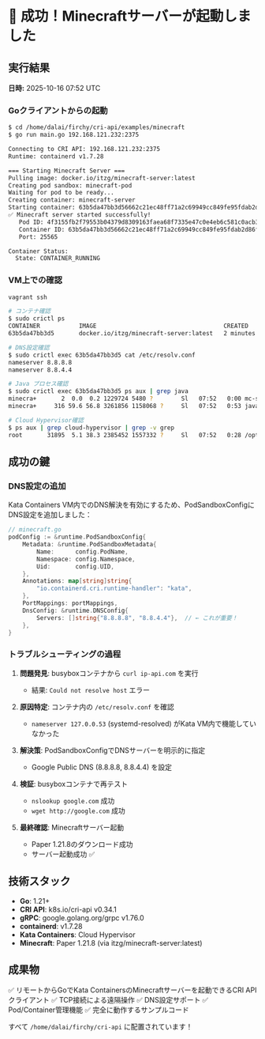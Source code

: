 # 🎉 成功！Minecraftサーバーが起動しました

## 実行結果

**日時:** 2025-10-16 07:52 UTC

### Goクライアントからの起動

```bash
$ cd /home/dalai/firchy/cri-api/examples/minecraft
$ go run main.go 192.168.121.232:2375

Connecting to CRI API: 192.168.121.232:2375
Runtime: containerd v1.7.28

=== Starting Minecraft Server ===
Pulling image: docker.io/itzg/minecraft-server:latest
Creating pod sandbox: minecraft-pod
Waiting for pod to be ready...
Creating container: minecraft-server
Starting container: 63b5da47bb3d56662c21ec48ff71a2c69949cc849fe95fdab2d86f2f2f578622
✅ Minecraft server started successfully!
   Pod ID: 4f3155fb2f79553b04379d8309163faea68f7335e47c0e4eb6c581c0acb3a0d8
   Container ID: 63b5da47bb3d56662c21ec48ff71a2c69949cc849fe95fdab2d86f2f2f578622
   Port: 25565

Container Status:
  State: CONTAINER_RUNNING
```

### VM上での確認

```bash
vagrant ssh

# コンテナ確認
$ sudo crictl ps
CONTAINER           IMAGE                                    CREATED             STATE               NAME
63b5da47bb3d5       docker.io/itzg/minecraft-server:latest   2 minutes ago       Running             minecraft

# DNS設定確認
$ sudo crictl exec 63b5da47bb3d5 cat /etc/resolv.conf
nameserver 8.8.8.8
nameserver 8.8.4.4

# Java プロセス確認
$ sudo crictl exec 63b5da47bb3d5 ps aux | grep java
minecra+       2  0.0  0.2 1229724 5480 ?        Sl   07:52   0:00 mc-server-runner --stop-duration 60s java -Xmx1G -Xms1G -jar /data/paper-1.21.8-60.jar
minecra+     316 59.6 56.8 3261856 1158068 ?     Sl   07:52   0:53 java -Xmx1G -Xms1G -jar /data/paper-1.21.8-60.jar

# Cloud Hypervisor確認
$ ps aux | grep cloud-hypervisor | grep -v grep
root       31895  5.1 38.3 2385452 1557332 ?     Sl   07:52   0:28 /opt/kata/bin/cloud-hypervisor --api-socket /run/vc/vm/.../clh-api.sock
```

## 成功の鍵

### DNS設定の追加

Kata Containers VM内でのDNS解決を有効にするため、PodSandboxConfigにDNS設定を追加しました：

```go
// minecraft.go
podConfig := &runtime.PodSandboxConfig{
    Metadata: &runtime.PodSandboxMetadata{
        Name:      config.PodName,
        Namespace: config.Namespace,
        Uid:       config.UID,
    },
    Annotations: map[string]string{
        "io.containerd.cri.runtime-handler": "kata",
    },
    PortMappings: portMappings,
    DnsConfig: &runtime.DNSConfig{
        Servers: []string{"8.8.8.8", "8.8.4.4"},  // ← これが重要！
    },
}
```

### トラブルシューティングの過程

1. **問題発見**: busyboxコンテナから `curl ip-api.com` を実行
   - 結果: `Could not resolve host` エラー
   
2. **原因特定**: コンテナ内の `/etc/resolv.conf` を確認
   - `nameserver 127.0.0.53` (systemd-resolved) がKata VM内で機能していなかった
   
3. **解決策**: PodSandboxConfigでDNSサーバーを明示的に指定
   - Google Public DNS (8.8.8.8, 8.8.4.4) を設定

4. **検証**: busyboxコンテナで再テスト
   - `nslookup google.com` 成功
   - `wget http://google.com` 成功
   
5. **最終確認**: Minecraftサーバー起動
   - Paper 1.21.8のダウンロード成功
   - サーバー起動成功 ✅

## 技術スタック

- **Go**: 1.21+
- **CRI API**: k8s.io/cri-api v0.34.1
- **gRPC**: google.golang.org/grpc v1.76.0
- **containerd**: v1.7.28
- **Kata Containers**: Cloud Hypervisor
- **Minecraft**: Paper 1.21.8 (via itzg/minecraft-server:latest)

## 成果物

✅ リモートからGoでKata ContainersのMinecraftサーバーを起動できるCRI APIクライアント
✅ TCP接続による遠隔操作
✅ DNS設定サポート
✅ Pod/Container管理機能
✅ 完全に動作するサンプルコード

すべて `/home/dalai/firchy/cri-api` に配置されています！

